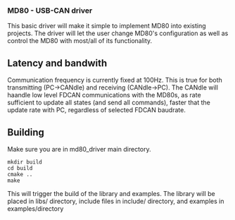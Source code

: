 ### MD80 - USB-CAN driver
This basic driver will make it simple to implement MD80 into existing projects. The driver will let the user change MD80's configuration as well as control the MD80 with most/all of its functionality.

## Latency and bandwith
Communication frequency is currently fixed at 100Hz. This is true for both transmitting (PC->CANdle) and receiving (CANdle->PC).
The CANdle will haandle low level FDCAN communications with the MD80s, as rate sufficient to update all states (and send all commands), 
faster that the update rate with PC, regardless of selected FDCAN baudrate.

## Building
Make sure you are in md80_driver main directory. 
```
mkdir build
cd build 
cmake ..
make
```
This will trigger the build of the library and examples. The library will be placed in libs/ directory, 
include files in include/ directory, and examples in examples/directory
